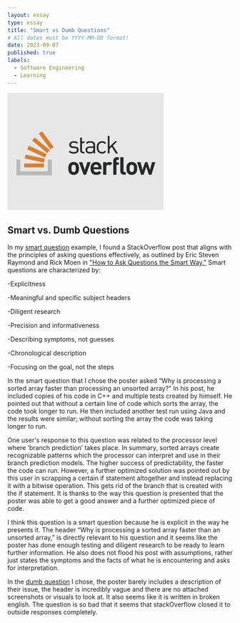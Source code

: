 ```yaml
---
layout: essay
type: essay
title: "Smart vs Dumb Questions"
# All dates must be YYYY-MM-DD format!
date: 2023-09-07
published: true
labels:
  - Software Engineering
  - Learning
---
```


<img width="350px" class="rounded float-start pe-4" src="../img/stackoverflowpicture.png">

## Smart vs. Dumb Questions

  In my [smart question](https://stackoverflow.com/questions/11227809/why-is-processing-a-sorted-array-faster-than-processing-an-unsorted-array) example, I found a StackOverflow post that aligns with the principles of asking questions effectively, as outlined by Eric Steven Raymond and Rick Moen in ["How to Ask Questions the Smart Way."](http://www.catb.org/esr/faqs/smart-questions.html) Smart questions are characterized by:


-Explicitness <br>

-Meaningful and specific subject headers <br>

-Diligent research <br>

-Precision and informativeness <br>

-Describing symptoms, not guesses <br>

-Chronological description <br>

-Focusing on the goal, not the steps <br>

In the smart question that I chose the poster asked “Why is processing a sorted array faster than processing an unsorted array?” In his post, he included copies of his code in C++ and multiple tests created by himself. He pointed out that without a certain line of code which sorts the array, the code took longer to run. He then included another test run using Java and the results were similar; without sorting the array the code was taking longer to run.
  
One user's response to this question was related to the processor level where ‘branch prediction’ takes place. In summary, sorted arrays create recognizable patterns which the processor can interpret and use in their branch prediction models. The higher success of predictability, the faster the code can run. However, a further optimized solution was pointed out by this user in scrapping a certain if statement altogether and instead replacing it with a bitwise operation. This gets rid of the branch that is created with the if statement. It is thanks to the way this question is presented that the poster was able to get a good answer and a further optimized piece of code.
 
I think this question is a smart question because he is explicit in the way he presents it. The header “Why is processing a sorted array faster than an unsorted array,” is directly relevant to his question and it seems like the poster has done enough testing and diligent research to be ready to learn further information. He also does not flood his post with assumptions, rather just states the symptoms and the facts of what he is encountering and asks for interpretation.
	
In the [dumb question](https://stackoverflow.com/questions/77064518/how-to-solve-this-403-error-in-our-website) I chose, the poster barely includes a description of their issue, the header is incredibly vague and there are no attached screenshots or visuals to look at. It also seems like it is written in broken english. The question is so bad that it seems that stackOverflow closed it to outside responses completely. 
